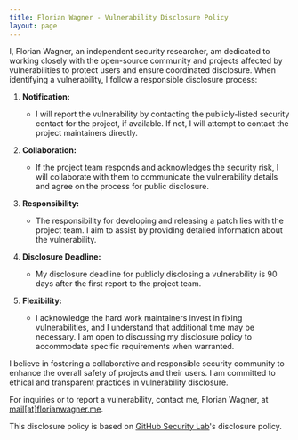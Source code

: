 ```yaml
---
title: Florian Wagner - Vulnerability Disclosure Policy
layout: page
---
```


I, Florian Wagner, an independent security researcher, am dedicated to working closely with the open-source community and projects affected by vulnerabilities to protect users and ensure coordinated disclosure. When identifying a vulnerability, I follow a responsible disclosure process:

1. **Notification:**
    - I will report the vulnerability by contacting the publicly-listed security contact for the project, if available. If not, I will attempt to contact the project maintainers directly.

2. **Collaboration:**
    - If the project team responds and acknowledges the security risk, I will collaborate with them to communicate the vulnerability details and agree on the process for public disclosure.

3. **Responsibility:**
    - The responsibility for developing and releasing a patch lies with the project team. I aim to assist by providing detailed information about the vulnerability.

4. **Disclosure Deadline:**
    - My disclosure deadline for publicly disclosing a vulnerability is 90 days after the first report to the project team.

5. **Flexibility:**
    - I acknowledge the hard work maintainers invest in fixing vulnerabilities, and I understand that additional time may be necessary. I am open to discussing my disclosure policy to accommodate specific requirements when warranted.

I believe in fostering a collaborative and responsible security community to enhance the overall safety of projects and their users. I am committed to ethical and transparent practices in vulnerability disclosure.

For inquiries or to report a vulnerability, contact me, Florian Wagner, at [mail[at]florianwagner.me](mailto:mail@florianwagner.me).

This disclosure policy is based on [GitHub Security Lab](https://securitylab.github.com/advisories/#policy)'s disclosure policy.
